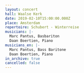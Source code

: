 ```yaml
---
layout: concert
hall: Waalse Kerk
date: 2019-02-10T15:00:00.000Z
place: Amsterdam
repertoire: Schubert - Winterreise
musicians: |-
  Marc Pantus, Basbariton
  Daan Boertien, Piano
musicians_en: |-
  Marc Pantus, Bass Baritone
  Daan Boertien, Piano
in_archive: true
cancelled: false
---
```

